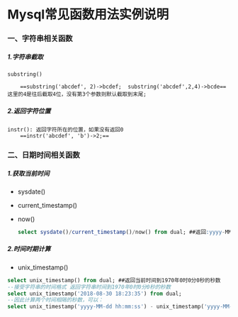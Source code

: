 # Mysql常见函数用法实例说明

### 一、字符串相关函数

#####     1.字符串截取

	substring() 

        ==substring('abcdef', 2)->bcdef;  substring('abcdef',2,4)->bcde==  这里的4是往后截取4位，没有第3个参数则默认截取到末尾;

#####     2.返回字符位置

	instr(): 返回字符所在的位置，如果没有返回0
        ==instr('abcdef', 'b')->2;==

### 二、日期时间相关函数

##### 1.获取当前时间

* sysdate()

* current_timestamp()

* now()

  ```sql
  select sysdate()/current_timestamp()/now() from dual; ##返回:yyyy-MM-dd hh:mm:ss
  ```

##### 2.时间时期计算

* unix_timestamp()

```sql
select unix_timestamp() from dual; ##返回当前时间到1970年0时0分0秒的秒数
--接受字符串的时间格式 返回字符串时间到1970年0时0分0秒的秒数
select unix_timestamp('2018-08-30 18:23:35') from dual;
--因此计算两个时间相隔的秒数，可以：
select unix_timestamp('yyyy-MM-dd hh:mm:ss') - unix_timestamp('yyyy-MM-dd hh:mm:ss') from dual;
```

